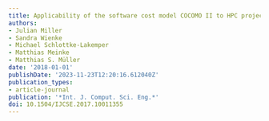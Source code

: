 ```yaml
---
title: Applicability of the software cost model COCOMO II to HPC projects
authors:
- Julian Miller
- Sandra Wienke
- Michael Schlottke-Lakemper
- Matthias Meinke
- Matthias S. Müller
date: '2018-01-01'
publishDate: '2023-11-23T12:20:16.612040Z'
publication_types:
- article-journal
publication: '*Int. J. Comput. Sci. Eng.*'
doi: 10.1504/IJCSE.2017.10011355
---
```

